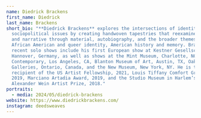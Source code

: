 ```yaml
---
name: Diedrick Brackens
first_name: Diedrick
last_name: Brackens
short_bio: "**Diedrick Brackens** explores the intersections of identity and
  sociopolitical issues by creating handwoven tapestries that reexamine allegory
  and narrative through material, autobiography, and the broader themes of
  African American and queer identity, American history and memory. Brackens’
  recent solo shows include his first European show at Kestner Gesellschaft,
  Hannover, Germany, as well as shows at the Mint Museum, Charlotte, NC, Craft
  Contemporary, Los Angeles, CA, Blanton Museum of Art, Austin, TX, Oakville
  Galleries, Ontario, Canada, and the New Museum, New York, NY. He is the
  recipient of the US Artist Fellowship, 2021, Louis Tiffany Comfort Grant,
  2019, Marciano Artadia Award, 2019, and the Studio Museum in Harlem’s Joyce
  Alexander Wein Artist Prize, 2018."
portraits:
  - media: 2024/05/diedrick-brackens
website: https://www.diedrickbrackens.com/
instagram: deedsweaves
---
```

